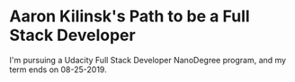 # Aaron Kilinsk's Path to be a Full Stack Developer
I'm pursuing a Udacity Full Stack Developer NanoDegree program, and my term ends on 08-25-2019.

